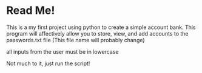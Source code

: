 # Read Me!

This is a my first project using python to create a simple account bank.
This program will affectively allow you to store, view, and add accounts to the passwords.txt file (This file name will probably change)

all inputs from the user must be in lowercase

Not much to it, just run the script!
